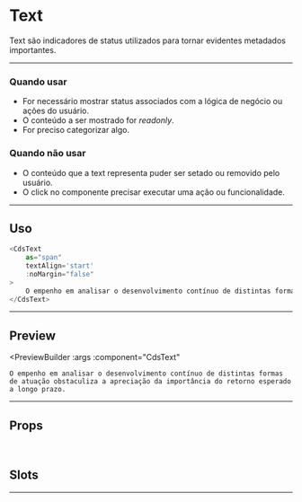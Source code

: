 # Text

Text são indicadores de status utilizados para tornar evidentes metadados importantes.

---

### Quando usar

- For necessário mostrar status associados com a lógica de negócio ou ações do usuário.
- O conteúdo a ser mostrado for *readonly*.
- For preciso categorizar algo.

### Quando não usar

- O conteúdo que a text representa puder ser setado ou removido pelo usuário.
- O click no componente precisar executar uma ação ou funcionalidade.

---

## Uso

```js
<CdsText
	as="span"
	textAlign='start'
	:noMargin="false"
>
	O empenho em analisar o desenvolvimento contínuo de distintas formas de atuação obstaculiza a apreciação da importância do retorno esperado a longo prazo.
</CdsText>
```

---

## Preview

<PreviewBuilder
	:args
	:component="CdsText"
>
	O empenho em analisar o desenvolvimento contínuo de distintas formas de atuação obstaculiza a apreciação da importância do retorno esperado a longo prazo.
</PreviewBuilder>

---

## Props

<APITable
	name="CdsText"
	section="props"
/>

<br>

## Slots

<APITable
	name="CdsText"
	section="slots"
/>

---

<script setup>
import { ref } from 'vue';
import CdsText from '@/components/Text.vue';

const args = ref({});
</script>
